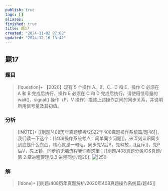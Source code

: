 ```yaml
---
publish: true
tags: []
aliases: 
finished: true
title: 题17
created: "2024-11-02 07:00"
updated: "2024-12-16 13:42"
---
```

## 题17
### 题目
> [!question]+
> 【2020】现有 5 个操作 A、B、C、D 和 E，操作 C 必须在 A 和 B 完成后执行，操作 E 必须在 C 和 D 完成后执行，请使用信号量的 wait()、signal() 操作（P、V 操作）描述上述操作之间的同步关系，并说明所用信号量及其初值。
### 分析
> [!NOTE]+
> [[刷题/408历年真题解析/2022年408真题操作系统篇/题46]]，我们读一下这个：[[408操作系统考点：简单同步问题]]，来深刻认识同步到底是什么东西，核心就是一句话，同步先V后P，先释放，[[互斥]]，先P后V，先上锁，同步的无脑流程我们看这里：[[刷题/408真题分类/OS真题/第 2 章进程管理/2.3 进程同步/题20]]
> ![|250](https://img.hwenyi.live/202412162138930.webp)
### 解
> [!done]+
> [[刷题/408历年真题解析/2020年408真题操作系统篇/题45]]